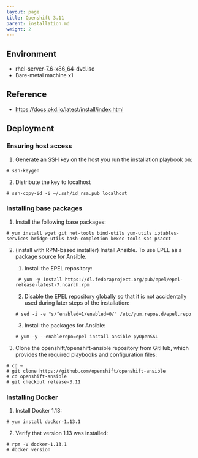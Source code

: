 ```yaml
---
layout: page
title: Openshift 3.11
parent: installation.md
weight: 2
---
```


## Environment

- rhel-server-7.6-x86_64-dvd.iso
- Bare-metal machine x1

## Reference

- https://docs.okd.io/latest/install/index.html

## Deployment

### Ensuring host access

1. Generate an SSH key on the host you run the installation playbook on:
```
# ssh-keygen
```

2. Distribute the key to localhost
```
# ssh-copy-id -i ~/.ssh/id_rsa.pub localhost
```

### Installing base packages

1. Install the following base packages:
```
# yum install wget git net-tools bind-utils yum-utils iptables-services bridge-utils bash-completion kexec-tools sos psacct
```

2. (install with RPM-based installer) Install Ansible. To use EPEL as a package source for Ansible.
    1. Install the EPEL repository:
    ```
     # yum -y install https://dl.fedoraproject.org/pub/epel/epel-release-latest-7.noarch.rpm
    ```

    2. Disable the EPEL repository globally so that it is not accidentally used during later steps of the installation:
    ```
    # sed -i -e "s/^enabled=1/enabled=0/" /etc/yum.repos.d/epel.repo
    ```

    3. Install the packages for Ansible:
    ```
    # yum -y --enablerepo=epel install ansible pyOpenSSL
    ```

3. Clone the openshift/openshift-ansible repository from GitHub, which provides the required playbooks and configuration files:
```
# cd ~
# git clone https://github.com/openshift/openshift-ansible
# cd openshift-ansible
# git checkout release-3.11
```

### Installing Docker

1. Install Docker 1.13:
```
# yum install docker-1.13.1
```

2. Verify that version 1.13 was installed:
```
# rpm -V docker-1.13.1
# docker version
```

